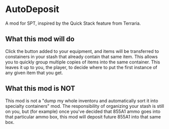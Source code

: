 # AutoDeposit

A mod for SPT, inspired by the Quick Stack feature from Terraria. 

## What this mod will do
Click the button added to your equipment, and items will be transferred to constainers in your stash that already contain that same item. This allows you to quickly group multiple copies of items into the same container.
This leaves it up to you, the player, to decide where to put the first instance of any given item that you get. 

## What this mod is NOT
This mod is not a "dump my whole inventoru and automatically sort it into specialty containers" mod. 
The responsibility of organizing your stash is still on you, but (for example) once you've decided that 855A1 ammo goes into that particular ammo box, this mod will deposit future 855A1 into that same box. 